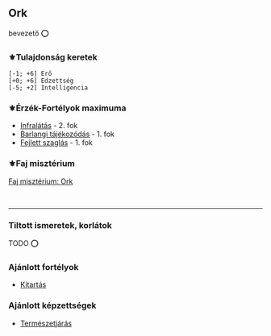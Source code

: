 ## Ork

bevezető ⭕

### ⚜️Tulajdonság keretek

```
[-1; +6] Erő
[+0; +6] Edzettség
[-5; +2] Intelligencia
```

### ⚜️Érzék-Fortélyok maximuma

- [Infralátás](../fortelyok.erzekek/infralatas.md) - 2. fok
- [Barlangi tájékozódás](../fortelyok.erzekek/barlangi_tajekozodas.md) - 1. fok
- [Fejlett szaglás](../fortelyok.erzekek/fejlett_szaglas.md) - 1. fok

### ⚜️Faj misztérium

[Faj misztérium: Ork](../kepzettsegek.faj.miszterium/faj_miszterium_ork.md)

<br />

---
### Tiltott ismeretek, korlátok

TODO ⭕

### Ajánlott fortélyok

- [Kitartás](../fortelyok.altalanos/kitartas.md)

### Ajánlott képzettségek

- [Természetjárás](../kepzettsegek.szekunder/termeszetjaras.md)
